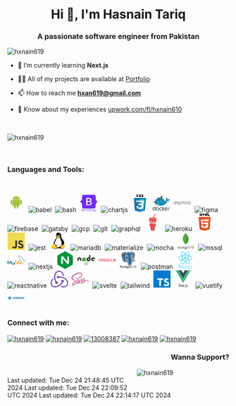 <h1 align="center">Hi 👋, I'm Hasnain Tariq</h1>
<h3 align="center">A passionate software engineer from Pakistan</h3>

<p align="left"> <img src="https://img.shields.io/badge/Profile%20views-17-purple?style=for-the-badge" alt="hxnain619" /> </p> 

- 🌱 I’m currently learning **Next.js**

- 👨‍💻 All of my projects are available at [Portfolio](upwork.com/fl/hxnain619)

- 📫 How to reach me **hxan619@gmail.com**

- 📄 Know about my experiences [upwork.com/fl/hxnain610](upwork.com/fl/hxnain610)

<br>
<p><img align="center" src="https://github-readme-streak-stats.herokuapp.com?user=hxnain619&theme=dark&hide_border=true&card_width=950&background=45%2C951F44%2C9872EB&dates=EBEBEB&ring=9872EBB7&fire=9872EBEA&currStreakLabel=9872EBFC" alt="hxnain619" /></p>
<br>

<h3 align="left">Languages and Tools:</h3>
<br>
<p align="left">
  <img src="https://raw.githubusercontent.com/devicons/devicon/master/icons/android/android-original-wordmark.svg" alt="android" width="40" height="40" />&nbsp;
  <img src="https://www.vectorlogo.zone/logos/babeljs/babeljs-icon.svg" alt="babel" width="40" height="40" />&nbsp;
  <img src="https://www.vectorlogo.zone/logos/gnu_bash/gnu_bash-icon.svg" alt="bash" width="40" height="40" />&nbsp;
  <img src="https://raw.githubusercontent.com/devicons/devicon/master/icons/bootstrap/bootstrap-plain-wordmark.svg" alt="bootstrap" width="40" height="40" />&nbsp;
  <img src="https://www.chartjs.org/media/logo-title.svg" alt="chartjs" width="40" height="40" />&nbsp;
  <img src="https://raw.githubusercontent.com/devicons/devicon/master/icons/css3/css3-original-wordmark.svg" alt="css3" width="40" height="40" />&nbsp;
  <img src="https://raw.githubusercontent.com/devicons/devicon/master/icons/docker/docker-original-wordmark.svg" alt="docker" width="40" height="40" />&nbsp;
  <img src="https://raw.githubusercontent.com/devicons/devicon/master/icons/express/express-original-wordmark.svg" alt="express" width="40" height="40" />&nbsp;
  <img src="https://www.vectorlogo.zone/logos/figma/figma-icon.svg" alt="figma" width="40" height="40" />&nbsp;
  <img src="https://www.vectorlogo.zone/logos/firebase/firebase-icon.svg" alt="firebase" width="40" height="40" />&nbsp;
  <img src="https://www.vectorlogo.zone/logos/gatsbyjs/gatsbyjs-icon.svg" alt="gatsby" width="40" height="40" />&nbsp;
  <img src="https://www.vectorlogo.zone/logos/google_cloud/google_cloud-icon.svg" alt="gcp" width="40" height="40" />&nbsp;
  <img src="https://www.vectorlogo.zone/logos/git-scm/git-scm-icon.svg" alt="git" width="40" height="40" />&nbsp;
  <img src="https://www.vectorlogo.zone/logos/graphql/graphql-icon.svg" alt="graphql" width="40" height="40" />&nbsp;
  <img src="https://raw.githubusercontent.com/devicons/devicon/master/icons/gulp/gulp-plain.svg" alt="gulp" width="40" height="40" />&nbsp;
  <img src="https://www.vectorlogo.zone/logos/heroku/heroku-icon.svg" alt="heroku" width="40" height="40" />&nbsp;
  <img src="https://raw.githubusercontent.com/devicons/devicon/master/icons/html5/html5-original-wordmark.svg" alt="html5" width="40" height="40" />&nbsp;
  <img src="https://raw.githubusercontent.com/devicons/devicon/master/icons/javascript/javascript-original.svg" alt="javascript" width="40" height="40" />&nbsp;
  <img src="https://www.vectorlogo.zone/logos/jestjsio/jestjsio-icon.svg" alt="jest" width="40" height="40" />&nbsp;
  <img src="https://raw.githubusercontent.com/devicons/devicon/master/icons/linux/linux-original.svg" alt="linux" width="40" height="40" />&nbsp;
  <img src="https://www.vectorlogo.zone/logos/mariadb/mariadb-icon.svg" alt="mariadb" width="40" height="40" />&nbsp;
  <img src="https://raw.githubusercontent.com/prplx/svg-logos/5585531d45d294869c4eaab4d7cf2e9c167710a9/svg/materialize.svg" alt="materialize" width="40" height="40" />&nbsp;
  <img src="https://www.vectorlogo.zone/logos/mochajs/mochajs-icon.svg" alt="mocha" width="40" height="40" />&nbsp;
  <img src="https://raw.githubusercontent.com/devicons/devicon/master/icons/mongodb/mongodb-original-wordmark.svg" alt="mongodb" width="40" height="40" />&nbsp;
  <img src="https://www.svgrepo.com/show/303229/microsoft-sql-server-logo.svg" alt="mssql" width="40" height="40" />&nbsp;
  <img src="https://raw.githubusercontent.com/devicons/devicon/master/icons/mysql/mysql-original-wordmark.svg" alt="mysql" width="40" height="40" />&nbsp;
  <img src="https://cdn.worldvectorlogo.com/logos/nextjs-2.svg" alt="nextjs" width="40" height="40" />&nbsp;
  <img src="https://raw.githubusercontent.com/devicons/devicon/master/icons/nginx/nginx-original.svg" alt="nginx" width="40" height="40" />&nbsp;
  <img src="https://raw.githubusercontent.com/devicons/devicon/master/icons/nodejs/nodejs-original-wordmark.svg" alt="nodejs" width="40" height="40" />&nbsp;
  <img src="https://raw.githubusercontent.com/devicons/devicon/master/icons/oracle/oracle-original.svg" alt="oracle" width="40" height="40" />&nbsp;
  <img src="https://raw.githubusercontent.com/devicons/devicon/master/icons/postgresql/postgresql-original-wordmark.svg" alt="postgresql" width="40" height="40" />&nbsp;
  <img src="https://www.vectorlogo.zone/logos/getpostman/getpostman-icon.svg" alt="postman" width="40" height="40" />&nbsp;
  <img src="https://raw.githubusercontent.com/devicons/devicon/master/icons/react/react-original-wordmark.svg" alt="react" width="40" height="40" />&nbsp;
  <img src="https://reactnative.dev/img/header_logo.svg" alt="reactnative" width="40" height="40" />&nbsp;
  <img src="https://raw.githubusercontent.com/devicons/devicon/master/icons/redux/redux-original.svg" alt="redux" width="40" height="40" />&nbsp;
  <img src="https://raw.githubusercontent.com/devicons/devicon/master/icons/sass/sass-original.svg" alt="sass" width="40" height="40" />&nbsp;
  <img src="https://upload.wikimedia.org/wikipedia/commons/1/1b/Svelte_Logo.svg" alt="svelte" width="40" height="40" />&nbsp;
  <img src="https://www.vectorlogo.zone/logos/tailwindcss/tailwindcss-icon.svg" alt="tailwind" width="40" height="40" />&nbsp;
  <img src="https://raw.githubusercontent.com/devicons/devicon/master/icons/typescript/typescript-original.svg" alt="typescript" width="40" height="40" />&nbsp;
  <img src="https://raw.githubusercontent.com/devicons/devicon/master/icons/vuejs/vuejs-original-wordmark.svg" alt="vuejs" width="40" height="40" />&nbsp;
  <img src="https://bestofjs.org/logos/vuetify.svg" alt="vuetify" width="40" height="40" />&nbsp;
  <img src="https://raw.githubusercontent.com/devicons/devicon/d00d0969292a6569d45b06d3f350f463a0107b0d/icons/webpack/webpack-original-wordmark.svg" alt="webpack" width="40" height="40" />&nbsp;
</p>

<h3 align="left">Connect with me:</h3>
<p>
<a href="https://dev.to/hxnain619" target="blank"><img align="center" src="https://raw.githubusercontent.com/rahuldkjain/github-profile-readme-generator/master/src/images/icons/Social/devto.svg" alt="hxnain619" height="30" width="40" /></a>
<a href="https://linkedin.com/in/hxnain619" target="blank"><img align="center" src="https://raw.githubusercontent.com/rahuldkjain/github-profile-readme-generator/master/src/images/icons/Social/linked-in-alt.svg" alt="hxnain619" height="30" width="40" /></a>
<a href="https://stackoverflow.com/users/13008387" target="blank"><img align="center" src="https://raw.githubusercontent.com/rahuldkjain/github-profile-readme-generator/master/src/images/icons/Social/stack-overflow.svg" alt="13008387" height="30" width="40" /></a>
<a href="https://www.hackerrank.com/hxnain619" target="blank"><img align="center" src="https://raw.githubusercontent.com/rahuldkjain/github-profile-readme-generator/master/src/images/icons/Social/hackerrank.svg" alt="hxnain619" height="30" width="40" /></a>
<a href="https://www.leetcode.com/hxnain619" target="blank"><img align="center" src="https://raw.githubusercontent.com/rahuldkjain/github-profile-readme-generator/master/src/images/icons/Social/leet-code.svg" alt="hxnain619" height="30" width="40" /></a>
</p>

<h3 align="right">Wanna Support?</h3>
<p><a href="https://www.buymeacoffee.com/hxnain619"> <img align="right" src="https://cdn.buymeacoffee.com/buttons/v2/default-yellow.png" height="50" width="210" alt="hxnain619" /></a></p>
<br>
Last updated: Tue Dec 24 21:48:45 UTC 2024
Last updated: Tue Dec 24 22:09:52 UTC 2024
Last updated: Tue Dec 24 22:14:17 UTC 2024
